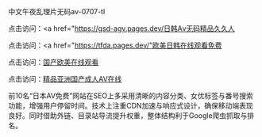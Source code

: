 
中文午夜乱理片无码av-0707-tl


点击访问：<a href="https://gsd-agv.pages.dev/日韩Aⅴ无码精品久久人</a>

点击访问：<a href="https://tfda.pages.dev/"欧美日韩在线观看免费</a>

点击访问：<a href="https://cfad.pages.dev/">国产欧美在线观看</a>

点击访问：<a href="https://fdhf-454.pages.dev/">精品亚洲国产成人AⅤ在线</a>

前10名“日本AV免费”网站在SEO上多采用清晰的内容分类、女优标签与番号搜索功能，增强用户停留时间。技术上注重CDN加速与响应式设计，确保移动端表现良好。同时借助外链、目录站导流提升权重，整体结构利于Google爬虫抓取与排名。


<span style="display:none;">[Canonical link](https://github.com/li07072025/li05 ）</span>
